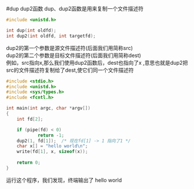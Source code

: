 #dup dup2函数
dup、dup2函数是用来复制一个文件描述符
```c
#include <unistd.h>

int dup(int oldfd);
int dup2(int oldfd, int targetfd);
```
dup2的第一个参数是源文件描述符(后面我们用简称src)                
dup2的第二个参数是目标文件描述符(后面我们用简称dest)           
例如，src指向x,那么我们使用dup2函数后，dest也指向了x ,意思也就是dup2把src的文件描述符复制给了dest,使它们同一个文件描述符       
```c
#include <stdio.h>
#include <unistd.h>
#include <sys/types.h>
#include <fcntl.h>

int main(int argc, char *argv[])
{
	int fd[2];

	if (pipe(fd) < 0)
			return -1;
	dup2(1, fd[1]);  /* 现在fd[1] -> 1 指向了1 */
	char x[] = "hello world\n";
	write(fd[1], x, sizeof(x));
	
	return 0;
}
```
运行这个程序，我们发现，终端输出了 hello world
